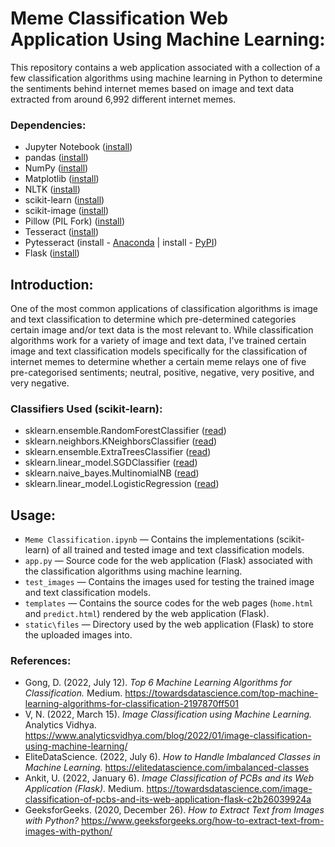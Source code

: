# Meme Classification Web Application Using Machine Learning:

This repository contains a web application associated with a collection of a few classification algorithms using machine learning in Python to determine the sentiments behind internet memes based on image and text data extracted from around 6,992 different internet memes.

### Dependencies:

- Jupyter Notebook ([install](https://docs.jupyter.org/en/latest/install.html))
- pandas ([install](https://pandas.pydata.org/docs/getting_started/install.html))
- NumPy ([install](https://numpy.org/install/))
- Matplotlib ([install](https://matplotlib.org/stable/users/installing/index.html))
- NLTK ([install](https://www.nltk.org/install.html))
- scikit-learn ([install](https://scikit-learn.org/stable/install.html))
- scikit-image ([install](https://scikit-image.org/docs/stable/install.html))
- Pillow (PIL Fork) ([install](https://pillow.readthedocs.io/en/stable/installation.html))
- Tesseract ([install](https://github.com/tesseract-ocr/tesseract))
- Pytesseract (install - [Anaconda](https://anaconda.org/conda-forge/pytesseract) | install - [PyPI](https://pypi.org/project/pytesseract/))
- Flask ([install](https://flask.palletsprojects.com/en/2.2.x/installation/))

## Introduction:

One of the most common applications of classification algorithms is image and text classification to determine which pre-determined categories certain image and/or text data is the most relevant to. While classification algorithms work for a variety of image and text data, I've trained certain image and text classification models specifically for the classification of internet memes to determine whether a certain meme relays one of five pre-categorised sentiments; neutral, positive, negative, very positive, and very negative.

### Classifiers Used (scikit-learn):

- sklearn.ensemble.RandomForestClassifier ([read](https://scikit-learn.org/stable/modules/generated/sklearn.ensemble.RandomForestClassifier.html))
- sklearn.neighbors.KNeighborsClassifier ([read](https://scikit-learn.org/stable/modules/generated/sklearn.neighbors.KNeighborsClassifier.html))
- sklearn.ensemble.ExtraTreesClassifier ([read](https://scikit-learn.org/stable/modules/generated/sklearn.ensemble.ExtraTreesClassifier.html))
- sklearn.linear_model.SGDClassifier ([read](https://scikit-learn.org/stable/modules/generated/sklearn.linear_model.SGDClassifier.html))
- sklearn.naive_bayes.MultinomialNB ([read](https://scikit-learn.org/stable/modules/generated/sklearn.naive_bayes.MultinomialNB.html))
- sklearn.linear_model.LogisticRegression ([read](https://scikit-learn.org/stable/modules/generated/sklearn.linear_model.LogisticRegression.html))

## Usage:

- `Meme Classification.ipynb` — Contains the implementations (scikit-learn) of all trained and tested image and text classification models.
- `app.py` — Source code for the web application (Flask) associated with the classification algorithms using machine learning.
- `test_images` — Contains the images used for testing the trained image and text classification models.
- `templates` — Contains the source codes for the web pages (`home.html` and `predict.html`) rendered by the web application (Flask).
- `static\files` — Directory used by the web application (Flask) to store the uploaded images into.

### References:

- Gong, D. (2022, July 12). _Top 6 Machine Learning Algorithms for Classification._ Medium. https://towardsdatascience.com/top-machine-learning-algorithms-for-classification-2197870ff501
- V, N. (2022, March 15). _Image Classification using Machine Learning._ Analytics Vidhya. https://www.analyticsvidhya.com/blog/2022/01/image-classification-using-machine-learning/
- EliteDataScience. (2022, July 6). _How to Handle Imbalanced Classes in Machine Learning._ https://elitedatascience.com/imbalanced-classes
- Ankit, U. (2022, January 6). _Image Classification of PCBs and its Web Application (Flask)._ Medium. https://towardsdatascience.com/image-classification-of-pcbs-and-its-web-application-flask-c2b26039924a
- GeeksforGeeks. (2020, December 26). _How to Extract Text from Images with Python?_ https://www.geeksforgeeks.org/how-to-extract-text-from-images-with-python/

